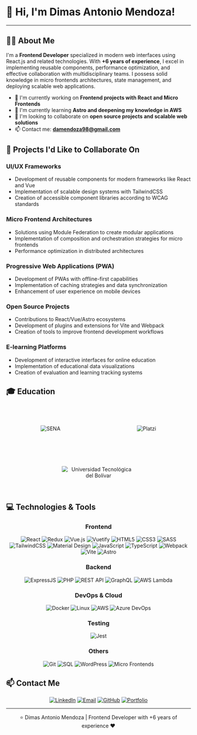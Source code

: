 # 👋 Hi, I'm Dimas Antonio Mendoza!

---

## 👨‍💻 About Me

I'm a **Frontend Developer** specialized in modern web interfaces using React.js and related technologies. With **+6 years of experience**, I excel in implementing reusable components, performance optimization, and effective collaboration with multidisciplinary teams. I possess solid knowledge in micro frontends architectures, state management, and deploying scalable web applications.

- 🔭 I'm currently working on **Frontend projects with React and Micro Frontends**
- 🌱 I'm currently learning **Astro and deepening my knowledge in AWS**
- 👯 I'm looking to collaborate on **open source projects and scalable web solutions**
- 📫 Contact me: **damendoza98@gmail.com**

## 🚀 Projects I'd Like to Collaborate On

### UI/UX Frameworks
- Development of reusable components for modern frameworks like React and Vue
- Implementation of scalable design systems with TailwindCSS
- Creation of accessible component libraries according to WCAG standards

### Micro Frontend Architectures
- Solutions using Module Federation to create modular applications
- Implementation of composition and orchestration strategies for micro frontends
- Performance optimization in distributed architectures

### Progressive Web Applications (PWA)
- Development of PWAs with offline-first capabilities
- Implementation of caching strategies and data synchronization
- Enhancement of user experience on mobile devices

### Open Source Projects
- Contributions to React/Vue/Astro ecosystems
- Development of plugins and extensions for Vite and Webpack
- Creation of tools to improve frontend development workflows

### E-learning Platforms
- Development of interactive interfaces for online education
- Implementation of educational data visualizations
- Creation of evaluation and learning tracking systems

## 🎓 Education

<div align="center" style="display: flex; justify-content: space-around; align-items: center; flex-wrap: wrap; gap: 20px; margin: 30px 0;">
  <div style="width: 200px; height: 100px; display: flex; align-items: center; justify-content: center;">
    <img src="https://www.sena.edu.co/Style%20Library/alayout/images/logoSena.png" alt="SENA" style="max-width: 100%; max-height: 100%; object-fit: contain;" />
  </div>
  
  <div style="width: 200px; height: 100px; display: flex; align-items: center; justify-content: center;">
    <img src="https://upload.wikimedia.org/wikipedia/commons/thumb/9/95/LOGO-PLATZI-2023.svg/2560px-LOGO-PLATZI-2023.svg.png" alt="Platzi" style="max-width: 100%; max-height: 100%; object-fit: contain;" />
  </div>
  
  <div style="width: 200px; height: 100px; display: flex; align-items: center; justify-content: center;">
    <img src="https://upload.wikimedia.org/wikipedia/commons/b/b3/Universidad_Tecnol%C3%B3gica_de_Bol%C3%ADvar.png" alt="Universidad Tecnológica del Bolívar" style="max-width: 100%; max-height: 100%; object-fit: contain;" />
  </div>
</div>

## 💻 Technologies & Tools

<div align="center">

### Frontend
![React](https://img.shields.io/badge/-React-61DAFB?style=for-the-badge&logo=react&logoColor=black)
![Redux](https://img.shields.io/badge/-Redux-764ABC?style=for-the-badge&logo=redux&logoColor=white)
![Vue.js](https://img.shields.io/badge/-Vue.js-4FC08D?style=for-the-badge&logo=vue.js&logoColor=white)
![Vuetify](https://img.shields.io/badge/-Vuetify-1867C0?style=for-the-badge&logo=vuetify&logoColor=white)
![HTML5](https://img.shields.io/badge/-HTML5-E34F26?style=for-the-badge&logo=html5&logoColor=white)
![CSS3](https://img.shields.io/badge/-CSS3-1572B6?style=for-the-badge&logo=css3&logoColor=white)
![SASS](https://img.shields.io/badge/-SASS-CC6699?style=for-the-badge&logo=sass&logoColor=white)
![TailwindCSS](https://img.shields.io/badge/-TailwindCSS-38B2AC?style=for-the-badge&logo=tailwind-css&logoColor=white)
![Material Design](https://img.shields.io/badge/-Material_Design-757575?style=for-the-badge&logo=material-design&logoColor=white)
![JavaScript](https://img.shields.io/badge/-JavaScript-F7DF1E?style=for-the-badge&logo=javascript&logoColor=black)
![TypeScript](https://img.shields.io/badge/-TypeScript-3178C6?style=for-the-badge&logo=typescript&logoColor=white)
![Webpack](https://img.shields.io/badge/-Webpack-8DD6F9?style=for-the-badge&logo=webpack&logoColor=black)
![Vite](https://img.shields.io/badge/-Vite-646CFF?style=for-the-badge&logo=vite&logoColor=white)
![Astro](https://img.shields.io/badge/-Astro-FF5D01?style=for-the-badge&logo=astro&logoColor=white)

### Backend
![ExpressJS](https://img.shields.io/badge/-ExpressJS-000000?style=for-the-badge&logo=express&logoColor=white)
![PHP](https://img.shields.io/badge/-PHP-777BB4?style=for-the-badge&logo=php&logoColor=white)
![REST API](https://img.shields.io/badge/-REST_API-FF6C37?style=for-the-badge&logo=postman&logoColor=white)
![GraphQL](https://img.shields.io/badge/-GraphQL-E10098?style=for-the-badge&logo=graphql&logoColor=white)
![AWS Lambda](https://img.shields.io/badge/-AWS_Lambda-FF9900?style=for-the-badge&logo=amazon-aws&logoColor=white)

### DevOps & Cloud
![Docker](https://img.shields.io/badge/-Docker-2496ED?style=for-the-badge&logo=docker&logoColor=white)
![Linux](https://img.shields.io/badge/-Linux-FCC624?style=for-the-badge&logo=linux&logoColor=black)
![AWS](https://img.shields.io/badge/-AWS-232F3E?style=for-the-badge&logo=amazon-aws&logoColor=white)
![Azure DevOps](https://img.shields.io/badge/-Azure_DevOps-0078D7?style=for-the-badge&logo=azure-devops&logoColor=white)

### Testing
![Jest](https://img.shields.io/badge/-Jest-C21325?style=for-the-badge&logo=jest&logoColor=white)

### Others
![Git](https://img.shields.io/badge/-Git-F05032?style=for-the-badge&logo=git&logoColor=white)
![SQL](https://img.shields.io/badge/-SQL-4479A1?style=for-the-badge&logo=mysql&logoColor=white)
![WordPress](https://img.shields.io/badge/-WordPress-21759B?style=for-the-badge&logo=wordpress&logoColor=white)
![Micro Frontends](https://img.shields.io/badge/-Micro_Frontends-3399FF?style=for-the-badge&logo=react&logoColor=white)

</div>

## 📫 Contact Me

<div align="center">
  
[![LinkedIn](https://img.shields.io/badge/-LinkedIn-0A66C2?style=for-the-badge&logo=linkedin&logoColor=white)](https://www.linkedin.com/in/dimas4dev/)
[![Email](https://img.shields.io/badge/-Email-D14836?style=for-the-badge&logo=gmail&logoColor=white)](mailto:damendoza98@gmail.com)
[![GitHub](https://img.shields.io/badge/-GitHub-181717?style=for-the-badge&logo=github&logoColor=white)](https://github.com/dimas4dev)
[![Portfolio](https://img.shields.io/badge/-Portfolio-000000?style=for-the-badge&logo=react&logoColor=white)](https://dimas4dev.com)

</div>

---

<div align="center">
  <p>⭐️ Dimas Antonio Mendoza | Frontend Developer with +6 years of experience ❤️</p>
</div>
